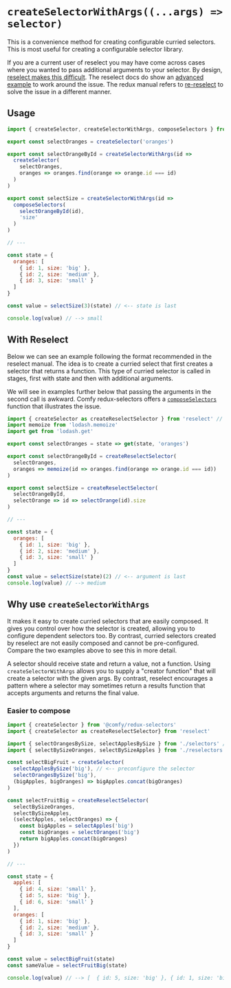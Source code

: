 # `createSelectorWithArgs((...args) => selector)`

This is a convenience method for creating configurable curried selectors. This is most useful for creating a configurable selector library.

If you are a current user of reselect you may have come across cases where you wanted to pass additional arguments to your selector. By design, [reselect makes this difficult](https://github.com/reactjs/reselect#q-how-do-i-create-a-selector-that-takes-an-argument). The reselect docs do show an [advanced example](https://github.com/reactjs/reselect#accessing-react-props-in-selectors) to work around the issue. The redux manual refers to [re-reselect](https://github.com/toomuchdesign/re-reselect) to solve the issue in a different manner.

## Usage

```js
import { createSelector, createSelectorWithArgs, composeSelectors } from '@comfy/redux-selectors'

export const selectOranges = createSelector('oranges')

export const selectOrangeById = createSelectorWithArgs(id =>
  createSelector(
    selectOranges,
    oranges => oranges.find(orange => orange.id === id)
  )
)

export const selectSize = createSelectorWithArgs(id =>
  composeSelectors(
    selectOrangeById(id),
    'size'
  )
)

// ---

const state = {
  oranges: [
    { id: 1, size: 'big' },
    { id: 2, size: 'medium' },
    { id: 3, size: 'small' }
  ]
}

const value = selectSize(3)(state) // <-- state is last

console.log(value) // --> small
```

## With Reselect

Below we can see an example following the format recommended in the reselect manual. The idea is to create a curried select that first creates a selector that returns a function. This type of curried selector is called in stages, first with state and then with additional arguments.

We will see in examples further below that passing the arguments in the second call is awkward. Comfy redux-selectors offers a [`composeSelectors`](./composeSelectors.md) function that illustrates the issue.

```js
import { createSelector as createReselectSelector } from 'reselect' // <-- using reselect
import memoize from 'lodash.memoize'
import get from 'lodash.get'

export const selectOranges = state => get(state, 'oranges')

export const selectOrangeById = createReselectSelector(
  selectOranges,
  oranges => memoize(id => oranges.find(orange => orange.id === id))
)

export const selectSize = createReselectSelector(
  selectOrangeById,
  selectOrange => id => selectOrange(id).size
)

// ---

const state = {
  oranges: [
    { id: 1, size: 'big' },
    { id: 2, size: 'medium' },
    { id: 3, size: 'small' }
  ]
}
const value = selectSize(state)(2) // <-- argument is last
console.log(value) // --> medium
```

## Why use `createSelectorWithArgs`

It makes it easy to create curried selectors that are easily composed. It gives you control over how the selector is created, allowing you to configure dependent selectors too. By contrast, curried selectors created by reselect are not easily composed and cannot be pre-configured. Compare the two examples above to see this in more detail.

A selector should receive state and return a value, not a function. Using `createSelectorWithArgs` allows you to supply a "creator function" that will create a selector with the given args. By contrast, reselect encourages a pattern where a selector may sometimes return a results function that accepts arguments and returns the final value.

### Easier to compose

```js
import { createSelector } from '@comfy/redux-selectors'
import { createSelector as createReselectSelector} from 'reselect'

import { selectOrangesBySize, selectApplesBySize } from './selectors' // <-- args first
import { selectBySizeOranges, selectBySizeApples } from './reselectors' // <-- state first

const selectBigFruit = createSelector(
  selectApplesBySize('big'), // <-- preconfigure the selector
  selectOrangesBySize('big'),
  (bigApples, bigOranges) => bigApples.concat(bigOranges)
)

const selectFruitBig = createReselectSelector(
  selectBySizeOranges,
  selectBySizeApples,
  (selectApples, selectOranges) => {
    const bigApples = selectApples('big')
    const bigOranges = selectOranges('big')
    return bigApples.concat(bigOranges)
  })
)

// ---

const state = {
  apples: [
    { id: 4, size: 'small' },
    { id: 5, size: 'big' },
    { id: 6, size: 'small' }
  ],
  oranges: [
    { id: 1, size: 'big' },
    { id: 2, size: 'medium' },
    { id: 3, size: 'small' }
  ]
}

const value = selectBigFruit(state)
const sameValue = selectFruitBig(state)

console.log(value) // --> [  { id: 5, size: 'big' }, { id: 1, size: 'big' }]
```
